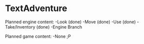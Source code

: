 # TextAdventure

Planned engine content:
-Look (done)
-Move (done)
-Use (done)
-Take/Inventory (done)
-Engine Branch

Planned game content:
-None ;P
